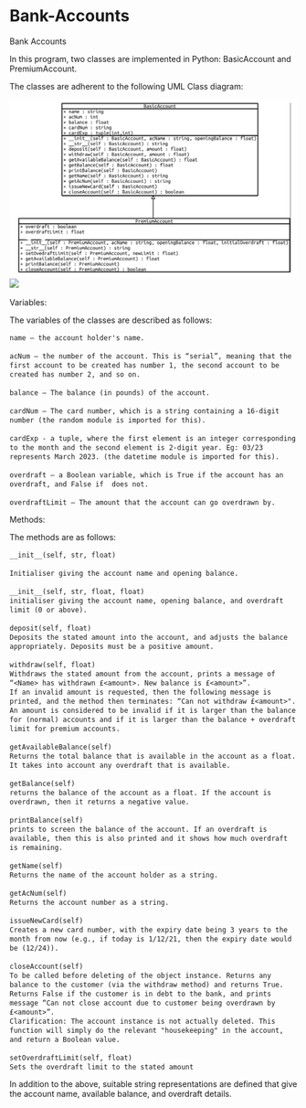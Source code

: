 # Bank-Accounts
Bank Accounts

In this program, two classes are implemented in Python: BasicAccount and PremiumAccount.

The classes are adherent to the following UML Class diagram:

![UML Diagram](https://github.com/kevin14fe/Bank-Accounts/blob/main/uml.png)
<img src="(https://github.com/kevin14fe/Bank-Accounts/blob/main/uml.png)" width="128"/>
 
Variables:

The variables of the classes are described as follows:

    name – the account holder's name.

    acNum – the number of the account. This is “serial”, meaning that the first account to be created has number 1, the second account to be created has number 2, and so on.

    balance – The balance (in pounds) of the account.

    cardNum – The card number, which is a string containing a 16-digit number (the random module is imported for this).

    cardExp - a tuple, where the first element is an integer corresponding to the month and the second element is 2-digit year. Eg: 03/23 represents March 2023. (the datetime module is imported for this).

    overdraft – a Boolean variable, which is True if the account has an overdraft, and False if  does not.

    overdraftLimit – The amount that the account can go overdrawn by.

 

 

Methods:

The methods are as follows:

    __init__(self, str, float)

    Initialiser giving the account name and opening balance.

    __init__(self, str, float, float)
    initialiser giving the account name, opening balance, and overdraft limit (0 or above).

    deposit(self, float)
    Deposits the stated amount into the account, and adjusts the balance appropriately. Deposits must be a positive amount.

    withdraw(self, float)
    Withdraws the stated amount from the account, prints a message of “<Name> has withdrawn £<amount>. New balance is £<amount>”.
    If an invalid amount is requested, then the following message is printed, and the method then terminates: “Can not withdraw £<amount>".
    An amount is considered to be invalid if it is larger than the balance for (normal) accounts and if it is larger than the balance + overdraft limit for premium accounts.

    getAvailableBalance(self)
    Returns the total balance that is available in the account as a float. It takes into account any overdraft that is available.

    getBalance(self)
    returns the balance of the account as a float. If the account is overdrawn, then it returns a negative value.

    printBalance(self)
    prints to screen the balance of the account. If an overdraft is available, then this is also printed and it shows how much overdraft is remaining.

    getName(self)
    Returns the name of the account holder as a string.

    getAcNum(self)
    Returns the account number as a string.

    issueNewCard(self)
    Creates a new card number, with the expiry date being 3 years to the month from now (e.g., if today is 1/12/21, then the expiry date would be (12/24)).

    closeAccount(self)
    To be called before deleting of the object instance. Returns any balance to the customer (via the withdraw method) and returns True.
    Returns False if the customer is in debt to the bank, and prints message “Can not close account due to customer being overdrawn by £<amount>”.
    Clarification: The account instance is not actually deleted. This function will simply do the relevant "housekeeping" in the account, and return a Boolean value.

    setOverdraftLimit(self, float)
    Sets the overdraft limit to the stated amount

 

In addition to the above, suitable string representations are defined that give the account name, available balance, and overdraft details.
